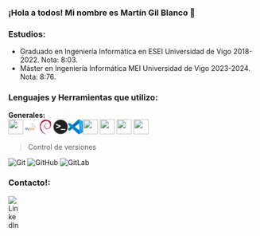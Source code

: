 ### ¡Hola a todos! Mi nombre es Martín Gil Blanco 👋

### Estudios:

- Graduado en Ingeniería Informática en ESEI Universidad de Vigo 2018-2022. Nota: 8:03.
- Máster en Ingeniería Informática MEI Universidad de Vigo 2023-2024. Nota: 8:76.

### Lenguajes y Herramientas que utilizo:

**Generales:**
<br />
<img align="bottom" src="https://raw.githubusercontent.com/jmnote/z-icons/master/svg/git.svg" width="30" height="30" />
<img align="left" src="https://raw.githubusercontent.com/jmnote/z-icons/master/svg/github.svg" width="30" height="30" />
<img align="left" src="https://raw.githubusercontent.com/github/explore/80688e429a7d4ef2fca1e82350fe8e3517d3494d/topics/mysql/mysql.png" width="30" height="30"/>
<img align="left" src="https://raw.githubusercontent.com/devicons/devicon/2809b567852a4648062a2d3e7c1c531367458c0b/icons/debian/debian-original.svg" width="30" height="30" />
<img align="left" src="https://raw.githubusercontent.com/github/explore/80688e429a7d4ef2fca1e82350fe8e3517d3494d/topics/terminal/terminal.png" width="30" height="30"/>
<img align="left" src="https://raw.githubusercontent.com/github/explore/80688e429a7d4ef2fca1e82350fe8e3517d3494d/topics/visual-studio-code/visual-studio-code.png" width="30" height="30"/>
<img align="bottom" src="https://raw.githubusercontent.com/jmnote/z-icons/master/svg/javascript.svg" width="30" height="30" />
<img align="bottom" src="https://raw.githubusercontent.com/jmnote/z-icons/master/svg/php.svg" width="30" height="30" />
<img align="bottom" src="https://raw.githubusercontent.com/jmnote/z-icons/master/svg/java.svg" width="30" height="30" />
<br />

> Control de versiones

![Git](https://img.shields.io/badge/git-%23F05032.svg?style=for-the-badge&logo=git&logoColor=white)
![GitHub](https://img.shields.io/badge/github-%23121011.svg?style=for-the-badge&logo=github&logoColor=white)
![GitLab](https://img.shields.io/badge/gitlab-%23FCA121.svg?style=for-the-badge&logo=gitlab&logoColor=white)

### Contacto!:

[<img align="left" alt="LinkedIn" width="22px" src="https://cdn.worldvectorlogo.com/logos/linkedin-icon-2.svg" />][linkedin]
<br />

[linkedin]: https://www.linkedin.com/in/martín-gil-blanco/

